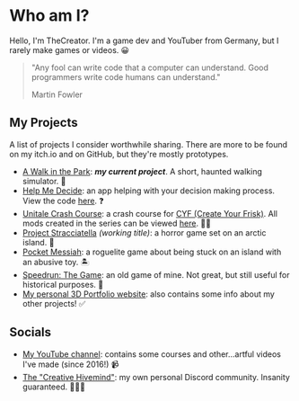 # Who am I?

Hello, I'm TheCreator. I'm a game dev and YouTuber from Germany, but I rarely make games or videos. :grinning:

> "Any fool can write code that a computer can understand. Good programmers write code humans can understand."
> 
> Martin Fowler

## My Projects

A list of projects I consider worthwhile sharing. There are more to be found on my itch.io and on GitHub, but they're mostly prototypes.

- [A Walk in the Park](https://thecreator1337.itch.io/a-walk-in-the-park): **_my current project_**. A short, haunted walking simulator. :shoe:
- [Help Me Decide](https://play.google.com/store/apps/details?id=com.thecreator.helpmedecide): an app helping with your decision making process. View the code [here](https://github.com/TheCreator69/HelpMeDecide). :question:
- [Unitale Crash Course](https://www.youtube.com/playlist?list=PLaoSWmHrHceSUPbZwhIL37gO5Oi_-puSs): a crash course for [CYF (Create Your Frisk)](https://github.com/RhenaudTheLukark/CreateYourFrisk). All mods created in the series can be viewed [here](https://github.com/TheCreator69/UnitaleCrashCourseMods). :student:
- [Project Stracciatella](https://thecreator1337.itch.io/project-stracciatella) *(working title)*: a horror game set on an arctic island. :ice_cube:
- [Pocket Messiah](https://thecreator1337.itch.io/pocket-messiah): a roguelite game about being stuck on an island with an abusive toy. :desert_island:
- [Speedrun: The Game](https://thecreator1337.itch.io/speedrun-the-game): an old game of mine. Not great, but still useful for historical purposes. :runner:
- [My personal 3D Portfolio website](https://creator-museum.com): also contains some info about my other projects! :white_check_mark:

## Socials

- [My YouTube channel](https://www.youtube.com/channel/UC1U-tRxYC7sr1kd-Q92iyHA): contains some courses and other...artful videos I've made (since 2016!) :video_camera:
- [The "Creative Hivemind"](https://discord.gg/Q27rN7b): my own personal Discord community. Insanity guaranteed. :people_holding_hands:
